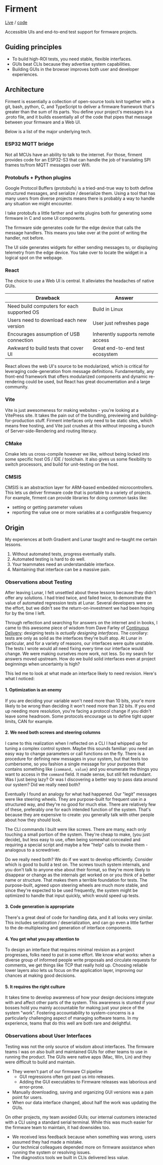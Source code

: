 # Firment
[Live][1] / [code][2]

Accessible UIs and end-to-end test support for firmware projects.

## Guiding principles
- To build high-ROI tests, you need stable, flexible interfaces.
- GUIs beat CLIs because they advertise system capabilities.
- Building GUIs in the browser improves both user and developer experiences.

## Architecture
Firment is essentially a collection of open-source tools knit together with a git, bash, python, C, and TypeScript to deliver a firmware framework that's greater than the sum of its parts.  You define your project's messages in a .proto file, and it builds essentially all of the code that pipes that message between your firmware and a Web UI. 

Below is a list of the major underlying tech. 

### ESP32 MQTT bridge
Not all MCUs have an ability to talk to the internet.  For those, firment provides code for an ESP32-S3 that can handle the job of translating SPI frames to/from MQTT messages over Wifi. 

### Protobufs + Python plugins
Google Protocol Buffers (protobufs) is a tried-and-true way to both define structured messages, and serialize / deserialize them.  Using a tool that has many users from diverse projects means there is probably a way to handle any situation we might encounter. 

I take protobufs a little farther and write plugins both for generating some firmware in C and some UI components.  

The firmware side generates code for the edge device that calls the message handlers.  This means you take over at the point of writing the handler, not before.

The UI side generates widgets for either sending messages to, or displaying telemetry from the edge device.  You take over to locate the widget in a logical spot on the webpage. 

### React 
The choice to use a Web UI is central.  It alleviates the headaches of native GUIs. 

| Drawback                         | Answer                    |
| --------                         | ------                    |
| Need build computers for each supported OS | Build in Linux | 
| Users need to download each new version | User just refreshes page |
| Encourages assumption of USB connection | Inherently supports remote access |
| Awkward to build tests that cover UI | Great end-to-end test ecosystem |

React allows the web UI's source to be modularized, which is critical for leveraging code-generation from message definitions.  Fundamentally, any front-end framework that offers modularized components and dynamic re-rendering could be used, but React has great documentation and a large community.

### Vite
Vite is just awesomeness for making websites - you're looking at a VitePress site.  It takes the pain out of the bundling, previewing and building-for-production stuff.  Firment interfaces only need to be static sites, which means free hosting, and Vite just crushes at this without imposing a bunch of Server-side-Rendering and routing literacy.  

### CMake 
Cmake lets us cross-compile however we like, without being locked into some specific host OS / IDE / toolchain.  It also gives us some flexibility to switch processors, and build for unit-testing on the host.

### CMSIS
CMSIS is an abstraction layer for ARM-based embedded microcontrollers.  This lets us deliver firmware code that is portable to a variety of projects. For example, firment can provide libraries for doing common tasks like:
- setting or getting parameter values
- reporting the value one or more variables at a configurable frequency

## Origin
My experiences at both Gradient and Lunar taught and re-taught me certain lessons.
1. Without automated tests, progress eventually stalls.
1. Automated testing is hard to do well.
1. Your teammates need an understandable interface.
1. Maintaining that interface can be a massive pain.

### Observations about Testing

After leaving Lunar, I felt unsettled about these lessons because they didn't offer any solutions.  I had tried twice, and failed twice, to demonstrate the value of automated regression tests at Lunar.  Several developers were on the effort, but we didn't see the return-on-investment we had been hoping for by the time I left.

Through reflection and searching for answers on the internet and in books, I came to this awesome piece of wisdom from Dave Farley of [Continuous Delivery][3]: designing tests is *actually designing interfaces*.  The corollary: tests are only as solid as the interfaces they're built atop.  At Lunar in particular, and for a variety of reasons, our interfaces were quite unstable.  The tests I wrote would all need fixing every time our interface would change.  We were making ourselves more work, not less.  So my search for answers moved upstream.  How do we build solid interfaces even at project beginnings when uncertainty is high?

This led me to look at what made an interface likely to need revision.  Here's what I noticed:

#### 1. Optimization is an enemy
If you are deciding your variable won't need more than 10 bits, your'e more likely to be wrong than deciding it won't need more than 32 bits.  If you end up needing more resolution, you're facing a protocol change if you didn't leave some headroom.  Some protocols encourage us to define tight upper limits, CAN for example. 

#### 2. We need both screws and steering columns
I came to this realization when I reflected on a CLI I had whipped up for tuning a complex control system.  Maybe this sounds familiar: you need an easy way to change parameters or call functions on the fly.  There is a procedure for defining new messages in your system, but that feels too cumbersome, so you fashion a single message for your purposes that contains something like `{command, value}` and you enumerate the things you want to access in the `command` field.  It made sense, but still felt redundant.  Was I just being lazy?  Or was I discovering a better way to pass data around our system?  Did we really need both?

Eventually I found an analogy for what had happened.  Our "legit" messages were like steering wheels.  They are purpose-built for frequent use in a structured way, and they're no good for much else.  There are relatively few of these, preferably one for each intended function of the system.  That's because they are expensive to create: you generally talk with other people about how they should look.

The CLI commands I built were like screws.  There are many, each only touching a small portion of the system.  They're cheap to make, (you just decide), but less easy to use, often being somewhat concealed and requiring a special script and maybe a few "help" calls to invoke them - analogous to a screwdriver.  

Do we really need both?  We do if we want to develop efficiently.  Consider which is good to build a test on.  The screws touch system internals, and you don't talk to anyone else about their format, so they're more likely to disappear or change as the internals get worked on or you think of a better name or structure.  That makes them a terrible foundation for tests.  The purpose-built, agreed upon steering wheels are much more stable, and since they're expected to be used frequently, the system might be optimized to handle that input quickly, which would speed up tests.  

#### 3. Code generation is appropriate
There's a great deal of code for handling data, and it all looks very similar.  This includes serialization / deserialization, and can go even a little farther to the de-multiplexing and generation of interface components.

#### 4. You get what you pay attention to
To design an interface that requires minimal revision as a project progresses, folks need to put in some effort.  We know what works: when a diverse group of informed people write proposals and circulate requests for comments, we get things like TCP that really hold up.  Choosing reliable lower layers also lets us focus on the application layer, improving our chances at making good decisions. 

#### 5. It requires the right culture
It takes time to develop awareness of how your design decisions integrate with and affect other parts of the system.  This awareness is stunted if your bosses hold you mainly accountable for making just your piece of the system "work".  Fostering accountability to system-concerns is a particularly challenging aspect of managing software teams.  In my experience, teams that do this well are both rare and delightful.

### Observations about User Interfaces
Testing was not the only source of wisdom about interfaces.  The firmware teams I was on also built and maintained GUIs for other teams to use in running the product.  The GUIs were native apps (Mac, Win, Lin) and they were difficult to build and maintain.  
- They weren't part of our firmware CI pipeline
  - GUI regressions often got past us into releases.
  - Adding the GUI executables to Firmware releases was laborious and error-prone.
- Manually downloading, saving and organizing GUI versions was a pain point for users.  
- When our data interface changed, about half the work was updating the GUIs.

On other projects, my team avoided GUIs; our internal customers interacted with a CLI using a standard serial terminal.  While this was much easier for the firmware team to maintain, it had downsides too.  
- We received less feedback because when something was wrong, users assumed they had made a mistake.
- Our technical colleagues depended more on firmware assistance when running the system or resolving issues. 
- The diagnostics tools we built in CLIs delivered less value. 



[1]: https://mthielvoldt.github.io/firment
[2]: https://github.com/mthielvoldt/firment
[3]: https://www.youtube.com/@ContinuousDelivery